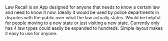Law Recall is an App designed for anyone that needs to know a certain law and need to know it now. 
Ideally it would be used by police departments in disputes with the public over what the law actually states.
Would be helpful for people moving to a new state or just visiting a new state.
Currently only has 4 law types could easily be expanded to hundreds. 
Simple layout makes it easy to use for anyone. 
